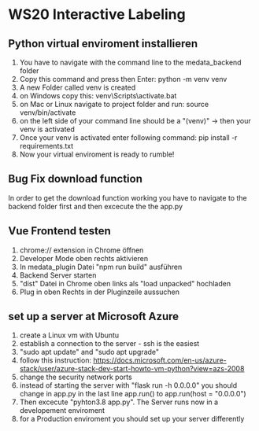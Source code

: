 # WS20 Interactive Labeling

## Python virtual enviroment installieren
1. You have to navigate with the command line to the medata_backend folder
2. Copy this command and press then Enter: python -m venv venv
3. A new Folder called venv is created
4. on Windows copy this: venv\Scripts\activate.bat
5. on Mac or Linux navigate to project folder and run: source venv/bin/activate
6. on the left side of your command line should be a "(venv)" -> then your venv is activated
7. Once your venv is activated enter following command: pip install -r requirements.txt
8. Now your virtual enviroment is ready to rumble!


## Bug Fix download function
In order to get the download function working you have to navigate to the backend folder first and then excecute the the app.py

## Vue Frontend testen
1. chrome:// extension in Chrome öffnen
2. Developer Mode oben rechts aktivieren
3. In medata_plugin Datei "npm run build" ausführen
4. Backend Server starten
5. "dist" Datei in Chrome oben links als "load unpacked" hochladen
6. Plug in oben Rechts in der Pluginzeile aussuchen

## set up a server at Microsoft Azure
1. create a Linux vm with Ubuntu
2. establish a connection to the server - ssh is the easiest
3. "sudo apt update" and "sudo apt upgrade" 
4. follow this instruction: https://docs.microsoft.com/en-us/azure-stack/user/azure-stack-dev-start-howto-vm-python?view=azs-2008
1. change the security network ports
5. instead of starting the server with "flask run -h 0.0.0.0" you should change in app.py in the last line app.run() to app.run(host = "0.0.0.0")
6. Then excecute "pyhton3.8 app.py". The Server runs now in a developement enviroment
7. for a Production enviroment you should set up your server differently
